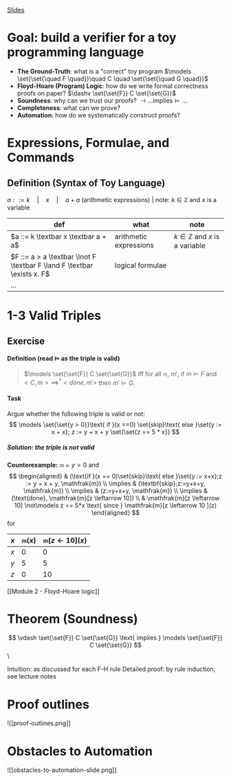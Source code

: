 [Slides](https://learn.inside.dtu.dk/d2l/le/lessons/215949/topics/867655)

# Goal: build a verifier for a toy programming language

- **The Ground-Truth**: what is a "correct" toy program $\models \set{\set{\quad F \quad}}\quad C \quad \set{\set{\quad G \quad}}$
- **Floyd-Hoare (Program) Logic**: how do we write formal correctness proofs on paper? $\dashv \set{\set{F}} C \set{\set{G}}$
- **Soundness**: why can we trust our proofs? $\dashv ... \text{implies} \models ...$
- **Completeness**: what can we prove?
- **Automation**: how do we systematically construct proofs?

# Expressions, Formulae, and Commands

## Definition (Syntax of Toy Language)
$a ::= k \quad | \quad x \quad | \quad a + a$  (arithmetic expressions) | note: $k \in \mathbb{Z}$ and $x$ is a variable

| def                                                                     | what                   | note                                     |
| ----------------------------------------------------------------------- | ---------------------- | ---------------------------------------- |
| $a ::= k \textbar x \textbar a + a$                                     | arithmetic expressions | $k \in \mathbb{Z}$ and $x$ is a variable |
| $F ::= a > a \textbar \lnot F \textbar F \land F \textbar \exists x. F$ | logical formulae       |                                          |
| ...                                                                     |                        |                                          |

# 1-3 Valid Triples

## Exercise 
#### Definition (read $\models$ as the triple is **valid**)

> $\models \set{\set{F}} C \set{\set{G}}$ iff
> for all $\mathfrak{m}$, $m'$, if $m \models F$ and $<C, m> \implies^* <done, m'>$ then $m' \models G$.

#### Task
Argue whether the following triple is valid or not:
$$
\models \set{\set{y > 0}}\text{ if }(x ==0) \set{skip}\text{ else }\set{y := x + x}; z := y + x + y \set{\set{z == 5 * x}}
$$
##### Solution: the triple is *not* valid

**Counterexample:** $\mathfrak{m} \models y > 0$ and 
$$
\begin{aligned}
& (\text{if }(x == 0)\set{skip}\text{ else }\set{y := x+x};z := y + x + y, \mathfrak{m}) \\
\implies & (\textbf{skip};z:=y+x+y, \mathfrak{m}) \\
\implies & (z:=y+x+y, \mathfrak{m}) \\
\implies & (\text{done}, \mathfrak{m}[z \leftarrow 10]) \\
& \mathfrak{m}[z \leftarrow 10] \not\models z == 5*x \text{ since } \mathfrak{m}[z \leftarrow 10 ](z)
\end{aligned}
$$
for

| $x$ | $\mathfrak{m}(x)$ | $\mathfrak{m}[z \leftarrow 10](x)$ |
| --- | ----------------- | ---------------------------------- |
| $x$ | 0                 | 0                                  |
| $y$ | 5                 | 5                                  |
| $z$ | 0                 | 10                                 |

[[Module 2 - Floyd-Hoare logic]]

# Theorem (Soundness)

$$
\vdash \set{\set{F}} C \set{\set{G}} \text{ implies } \models \set{\set{F}} C \set{\set{G}}
$$\

Intuition: as discussed for each F-H rule
Detailed proof: by rule induction, see lecture notes

# Proof outlines

![[proof-outlines.png]]

# Obstacles to Automation
![[obstacles-to-automation-slide.png]]

